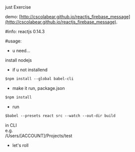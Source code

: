 just Exercise

demo:
[http://cscolabear.github.io/reactjs_firebase_message](http://cscolabear.github.io/reactjs_firebase_message).

#info:
reactjs 0.14.3



#usage:
- u need...

install nodejs

- if u not installend
```html
$npm install --global babel-cli
```

- make it run, package.json
```html
$npm install
```

- run 
```html
$babel --presets react src --watch --out-dir build
```
in CLI  
e.g.  
/Users/[ACCOUNT]/Projects/test

- let's roll

